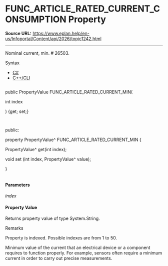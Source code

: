 # FUNC_ARTICLE_RATED_CURRENT_CONSUMPTION Property

**Source URL:** https://www.eplan.help/en-us/Infoportal/Content/api/2026/topic1242.html

---

Nominal current, min. # 26503.

Syntax

- [C#](#i-syntax-CS)
- [C++/CLI](#i-syntax-CPP2005)

```
```
public PropertyValue FUNC_ARTICLE_RATED_CURRENT_MIN( 

   int index

) {get; set;}
```
```

```
```
public:

property PropertyValue^ FUNC_ARTICLE_RATED_CURRENT_MIN {

   PropertyValue^ get(int index);

   void set (int index, PropertyValue^ value);

}
```
```

#### Parameters

*index*

#### Property Value

Returns property value of type System.String.

Remarks

Property is indexed. Possible indexes are from 1 to 50.

Minimum value of the current that an electrical device or a component requires to function properly. For example, sensors often require a minimum current in order to carry out precise measurements.
